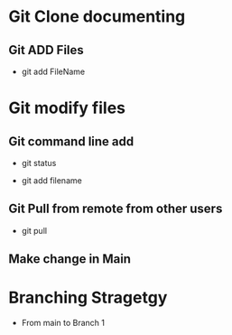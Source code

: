 # Git Clone documenting 

## Git ADD Files 

- git add FileName


# Git modify files

## Git command line add 

- git status

- git add filename

## Git Pull from remote from other users
- git pull 

## Make change in Main

# Branching Stragetgy
 - From main to Branch 1

